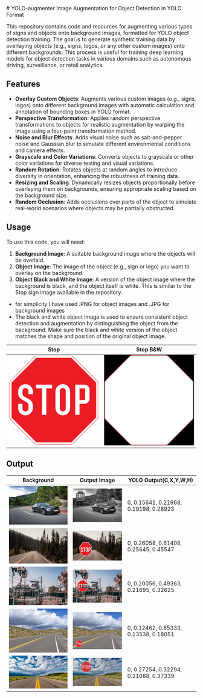 <!DOCTYPE HTML>
<!--
    Dattatray Dagale
-->
<html>
<head>
    <meta name="google-site-verification" content="TL2mt7kkIZRvADNsb0KNZrZekV2V46trRgDCnimeY2I" />
</head>
</html>
# YOLO-augmenter
Image Augmentation for Object Detection in YOLO Format


This repository contains code and resources for augmenting various types of signs and objects onto background images, formatted for YOLO object detection training. The goal is to generate synthetic training data by overlaying objects (e.g., signs, logos, or any other custom images) onto different backgrounds. This process is useful for training deep learning models for object detection tasks in various domains such as autonomous driving, surveillance, or retail analytics.

## Features
- **Overlay Custom Objects**: Augments various custom images (e.g., signs, logos) onto different background images with automatic calculation and annotation of bounding boxes in YOLO format.
- **Perspective Transformation**: Applies random perspective transformations to objects for realistic augmentation by warping the image using a four-point transformation method.
- **Noise and Blur Effects**: Adds visual noise such as salt-and-pepper noise and Gaussian blur to simulate different environmental conditions and camera effects.
- **Grayscale and Color Variations**: Converts objects to grayscale or other color variations for diverse testing and visual variations.
- **Random Rotation**: Rotates objects at random angles to introduce diversity in orientation, enhancing the robustness of training data.
- **Resizing and Scaling**: Dynamically resizes objects proportionally before overlaying them on backgrounds, ensuring appropriate scaling based on the background size.
- **Random Occlusion**: Adds occlusions over parts of the object to simulate real-world scenarios where objects may be partially obstructed.

## Usage
To use this code, you will need:
1. **Background Image**: A suitable background image where the objects will be overlaid.
2. **Object Image**: The image of the object (e.g., sign or logo) you want to overlay on the background.
3. **Object Black and White Image**: A version of the object image where the background is black, and the object itself is white. This is similar to the Stop sign image available in the repository.
- for simplicity I have used .PNG for object images and .JPG for background images
- The black and white object image is used to ensure consistent object detection and augmentation by distinguishing the object from the background. Make sure the black and white version of the object matches the shape and position of the original object image.


| Stop | Stop B&W |
| -------- | -------- |
| <img src="stop.png" width="300"/> | <img src="stop%20BW.png" width="300"/> |


## Output

| Background | Output Image | YOLO Output(C,X,Y,W,H) |
| -------- | -------- | -------- |
| <img src="Demo/bg0.jpg" width="300"/> | <img src="Demo/aug0.jpg" width="300"/> | 0, 0.15641, 0.21968, 0.19198, 0.28923 |
| <img src="Demo/bg1.jpg" width="300"/> | <img src="Demo/aug1.jpg" width="300"/> | 0, 0.26058, 0.61408, 0.25645, 0.45547 |
| <img src="Demo/bg2.jpg" width="300"/> | <img src="Demo/aug2.jpg" width="300"/> | 0, 0.20056, 0.49363, 0.21695, 0.32625 | 
| <img src="Demo/bg3.jpg" width="300"/> | <img src="Demo/aug3.jpg" width="300"/> | 0, 0.12462, 0.85333, 0.13538, 0.18051 |
| <img src="Demo/bg4.jpg" width="300"/> | <img src="Demo/aug4.jpg" width="300"/> | 0, 0.27254, 0.32294, 0.21088, 0.37339 |

